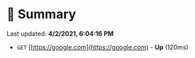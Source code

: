# 📖 Summary
Last updated: **4/2/2021, 6:04:16 PM**

- `GET` [https://google.com](https://google.com) - **Up** (120ms)
